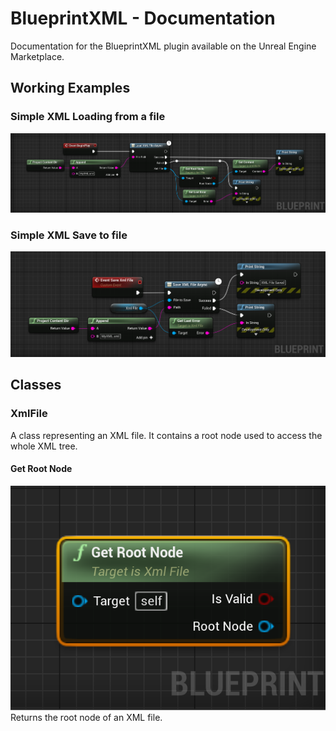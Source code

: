 # BlueprintXML - Documentation
Documentation for the BlueprintXML plugin available on the Unreal Engine Marketplace.

## Working Examples
### Simple XML Loading from a file
![Load XML example](https://github.com/Pandoa/BlueprintXML/blob/master/DocImages/LoadExample.png?raw=true)
### Simple XML Save to file
![Save XML to File example](https://github.com/Pandoa/BlueprintXML/blob/master/DocImages/SaveExample.png?raw=true)

## Classes
### XmlFile
A class representing an XML file. It contains a root node used to access the whole XML tree.
#### Get Root Node
![Get Root Node](https://github.com/Pandoa/BlueprintXML/blob/master/DocImages/GetRootNode.png?raw=true)
Returns the root node of an XML file.


